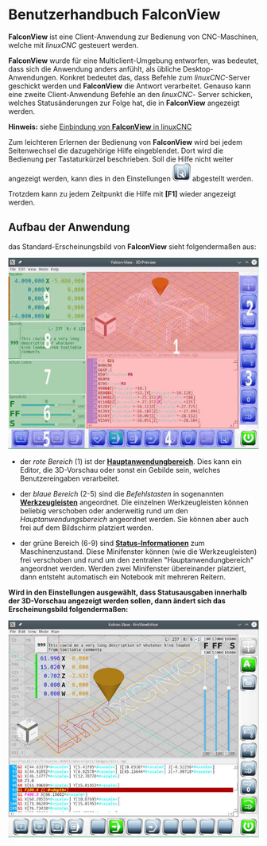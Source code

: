 # Benutzerhandbuch FalconView

**FalconView** ist eine Client-Anwendung zur Bedienung von CNC-Maschinen, welche mit
*linuxCNC* gesteuert werden.

**FalconView** wurde für eine Multiclient-Umgebung entworfen, was bedeutet, dass sich
die Anwendung anders anfühlt, als übliche Desktop-Anwendungen. Konkret bedeutet das,
dass Befehle zum *linuxCNC*-Server geschickt werden und **FalconView** die Antwort
verarbeitet. Genauso kann eine zweite Client-Anwendung Befehle an den *linuxCNC*-
Server schicken, welches Statusänderungen zur Folge hat, die in **FalconView**
angezeigt werden.

**Hinweis:** siehe [Einbindung von **FalconView** in linuxCNC](integration)

Zum leichteren Erlernen der Bedienung von **FalconView** wird bei jedem Seitenwechsel
die dazugehörige Hilfe eingeblendet. Dort wird die Bedienung per Tastaturkürzel
beschrieben.
Soll die Hilfe nicht weiter angezeigt werden, kann dies in den Einstellungen
![Einstellungen](images/SK_Settings.png) abgestellt werden.

Trotzdem kann zu jedem Zeitpunkt die Hilfe mit **[F1]** wieder angezeigt werden.

## Aufbau der Anwendung

das Standard-Erscheinungsbild von **FalconView** sieht folgendermaßen aus:

![Übersicht](images/FV006.jpg)

- der *rote Bereich* (1) ist der [**Hauptanwendungbereich**](reference).
Dies kann ein Editor, die 3D-Vorschau oder sonst ein Gebilde sein, welches Benutzereingaben verarbeitet.

- der *blaue Bereich* (2-5) sind die *Befehlstasten* in sogenannten [**Werkzeugleisten**](toolbars) angeordnet. Die einzelnen Werkzeugleisten können beliebig verschoben oder anderweitig rund um den *Hauptanwendungsbereich*
angeordnet werden. Sie können aber auch frei auf dem Bildschirm platziert werden.

- der grüne Bereich (6-9) sind [**Status-Informationen**](info) zum Maschinenzustand.
Diese Minifenster können (wie die Werkzeugleisten) frei verschoben und rund um
den zentralen "Hauptanwendungbereich" angeordnet werden. Werden zwei Minifenster
übereinander platziert, dann entsteht automatisch ein Notebook mit mehreren
Reitern.

**Wird in den Einstellungen ausgewählt, dass Statusausgaben innerhalb der
3D-Vorschau angezeigt werden sollen, dann ändert sich das Erscheinungsbild folgendermaßen:**

![Inline](images/FV007.jpg)
